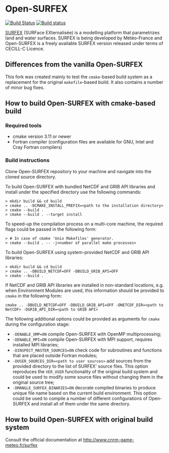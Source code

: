 # Open-SURFEX
[![Build Status](https://travis-ci.org/joewkr/open-SURFEX.svg?branch=master)](https://travis-ci.org/joewkr/open-SURFEX)
[![Build status](https://ci.appveyor.com/api/projects/status/mu09s8ivcr1v2041/branch/master?svg=true)](https://ci.appveyor.com/project/joewkr/open-surfex/branch/master)

[SURFEX](http://www.cnrm-game-meteo.fr/surfex) (SURFace EXternalisée) is a modelling platform that parametrizes land and water surfaces. SURFEX is being developed by Météo-France and Open-SURFEX is
a freely available SURFEX version released under terms of CECILL-C Licence.

## Differences from the vanilla Open-SURFEX

This fork was created mainly to test the `cmake`-based build system as a replacement for the
original `makefile`-based build. It also contains a number of minor bug fixes.

## How to build Open-SURFEX with cmake-based build

### Required tools

* cmake version 3.11 or newer
* Fortran compiler (configuration files are available for GNU, Intel and Cray Fortran compilers)

### Build instructions

Clone Open-SURFEX repository to your machine and navigate into the cloned source directory.

To build Open-SURFEX with bundled NetCDF and GRIB API libraries and install under the specified directory use the following commands:
```shell
> mkdir build && cd build
> cmake .. -DCMAKE_INSTALL_PREFIX=<path to the installation directory>
> cmake --build .
> cmake --build . --target install
```

To speed-up the compilation process on a multi-core machine, the required flags could be passed in the following form:
```shell
> # In case of cmake 'Unix Makefiles' generator.
> cmake --build . -- -j<number of parallel make processes>
```

To build Open-SURFEX using system-provided NetCDF and GRIB API libraries:
```shell
> mkdir build && cd build
> cmake .. -DBUILD_NETCDF=OFF -DBUILD_GRIB_API=OFF
> cmake --build .
```

If NetCDF and GRIB API libraries are installed in non-standard locations, e.g. when Environment Modules are used, this information should be provided to `cmake` in the following form:
```shell
cmake .. -DBUILD_NETCDF=OFF -DBUILD_GRIB_API=OFF -DNETCDF_DIR=<path to NetCDF> -DGRIB_API_DIR=<path to GRIB API>
```

The following additional options could be provided as arguments for `cmake` during the
configuration stage:

* `-DENABLE_OMP=ON` compile Open-SURFEX with OpenMP multiprocessing;
* `-DENABLE_MPI=ON` compile Open-SURFEX with MPI support, requires installed MPI libraries;
* `-DINSPECT_MASTER_SOURCES=ON` check code for subroutines and functions that are placed outside Fortran modules;
* `-DUSER_SOURCES_DIR=<path to user sources>` add sources from the provided directory to the list of SURFEX' source files. This option reproduces the `VER_USER` functionality of the original build system and could be used to modify some source files without changing them in the original source tree;
* `-DMANGLE_SURFEX_BINARIES=ON` decorate compiled binaries to produce unique file name based on the current build environment. This option could be used to compile a number of different configurations of Open-SURFEX and install all of them under the same directory.

## How to build Open-SURFEX with original build system

Consult the official documentation at http://www.cnrm-game-meteo.fr/surfex